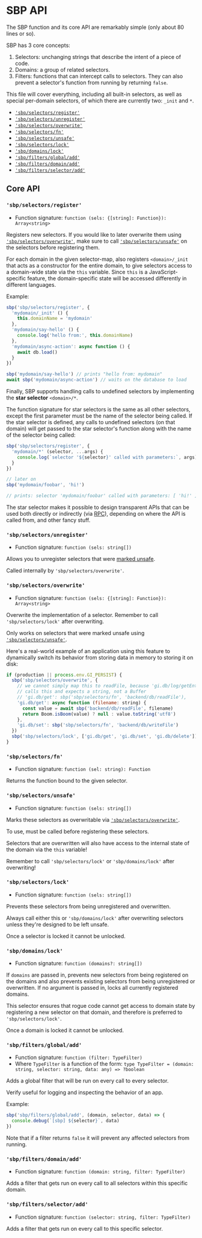 # SBP API

The SBP function and its core API are remarkably simple (only about 80 lines or so).

SBP has 3 core concepts:

1. Selectors: unchanging strings that describe the intent of a piece of code.
2. Domains: a group of related selectors.
3. Filters: functions that can intercept calls to selectors. They can also prevent a selector's function from running by returning `false`.

This file will cover everything, including all built-in selectors, as well as special per-domain selectors, of which there are currently two: `_init` and `*`.

- [`'sbp/selectors/register'`](#sbpselectorsregister)
- [`'sbp/selectors/unregister'`](#sbpselectorsunregister)
- [`'sbp/selectors/overwrite'`](#sbpselectorsoverwrite)
- [`'sbp/selectors/fn'`](#sbpselectorsfn)
- [`'sbp/selectors/unsafe'`](#sbpselectorsunsafe)
- [`'sbp/selectors/lock'`](#sbpselectorslock)
- [`'sbp/domains/lock'`](#sbpdomainslock)
- [`'sbp/filters/global/add'`](#sbpfiltersglobaladd)
- [`'sbp/filters/domain/add'`](#sbpfiltersdomainadd)
- [`'sbp/filters/selector/add'`](#sbpfiltersselectoradd)

## Core API

### `'sbp/selectors/register'`

- Function signature: `function (sels: {[string]: Function}): Array<string>`

Registers new selectors. If you would like to later overwrite them using [`'sbp/selectors/overwrite'`](#sbpselectorsoverwrite), make sure to call [`'sbp/selectors/unsafe'`](#sbpselectorsunsafe) on the selectors before registering them.

For each domain in the given selector-map, also registers `<domain>/_init` that acts as a constructor for the entire domain, to give selectors access to a domain-wide state via the `this` variable. Since `this` is a JavaScript-specific feature, the domain-specific state will be accessed differently in different languages.

Example:

```js
sbp('sbp/selectors/register', {
  'mydomain/_init' () {
    this.domainName = 'mydomain'
  },
  'mydomain/say-hello' () {
    console.log('hello from:', this.domainName)
  },
  'mydomain/async-action': async function () {
    await db.load()
  }
})

sbp('mydomain/say-hello') // prints "hello from: mydomain"
await sbp('mydomain/async-action') // waits on the database to load
```

Finally, SBP supports handling calls to undefined selectors by implementing the **star selector** `<domain>/*`.

The function signature for star selectors is the same as all other selectors, except the first parameter must be the name of the selector being called. If the star selector is defined, any calls to undefined selectors (on that domain) will get passed to the star selector's function along with the name of the selector being called:

```js
sbp('sbp/selectors/register', {
  'mydomain/*' (selector, ...args) {
    console.log(`selector '${selector}' called with parameters:`, args)
  }
})

// later on
sbp('mydomain/foobar', 'hi!')

// prints: selector 'mydomain/foobar' called with parameters: [ 'hi!' ]
```

The star selector makes it possible to design transparent APIs that can be used both directly or indirectly (via [RPC](https://en.wikipedia.org/wiki/Remote_procedure_call)), depending on where the API is called from, and other fancy stuff.

### `'sbp/selectors/unregister'`

- Function signature: `function (sels: string[])`

Allows you to unregister selectors that were [marked unsafe](#sbpselectorsunsafe).

Called internally by `'sbp/selectors/overwrite'`.

### `'sbp/selectors/overwrite'`

- Function signature: `function (sels: {[string]: Function}): Array<string>`

Overwrite the implementation of a selector. Remember to call `'sbp/selectors/lock'` after overwriting.

Only works on selectors that were marked unsafe using [`'sbp/selectors/unsafe'`](#sbpselectorsunsafe).

Here's a real-world example of an application using this feature to dynamically switch its behavior from storing data in memory to storing it on disk:

```js
if (production || process.env.GI_PERSIST) {
  sbp('sbp/selectors/overwrite', {
    // we cannot simply map this to readFile, because 'gi.db/log/getEntry'
    // calls this and expects a string, not a Buffer
    // 'gi.db/get': sbp('sbp/selectors/fn', 'backend/db/readFile'),
    'gi.db/get': async function (filename: string) {
      const value = await sbp('backend/db/readFile', filename)
      return Boom.isBoom(value) ? null : value.toString('utf8')
    },
    'gi.db/set': sbp('sbp/selectors/fn', 'backend/db/writeFile')
  })
  sbp('sbp/selectors/lock', ['gi.db/get', 'gi.db/set', 'gi.db/delete'])
}
```

### `'sbp/selectors/fn'`

- Function signature: `function (sel: string): Function`

Returns the function bound to the given selector.

### `'sbp/selectors/unsafe'`

- Function signature: `function (sels: string[])`

Marks these selectors as overwritable via [`'sbp/selectors/overwrite'`](#sbpselectorsoverwrite).

To use, must be called before registering these selectors.

Selectors that are overwritten will also have access to the internal state of the domain via the `this` variable!

Remember to call `'sbp/selectors/lock'` or `'sbp/domains/lock'` after overwriting!

### `'sbp/selectors/lock'`

- Function signature: `function (sels: string[])`

Prevents these selectors from being unregistered and overwritten.

Always call either this or `'sbp/domains/lock'` after overwriting selectors unless they're designed to be left unsafe.

Once a selector is locked it cannot be unlocked.

### `'sbp/domains/lock'`

- Function signature: `function (domains?: string[])`

If `domains` are passed in, prevents new selectors from being registered on the domains and also prevents existing selectors from being unregistered or overwritten.
If no argument is passed in, locks all currently registered domains.

This selector ensures that rogue code cannot get access to domain state by registering a new selector on that domain, and therefore is preferred to `'sbp/selectors/lock'`.

Once a domain is locked it cannot be unlocked.

### `'sbp/filters/global/add'`

- Function signature: `function (filter: TypeFilter)`
- Where `TypeFilter` is a function of the form: `type TypeFilter = (domain: string, selector: string, data: any) => ?boolean`

Adds a global filter that will be run on every call to every selector.

Verify useful for logging and inspecting the behavior of an app.

Example:

```js
sbp('sbp/filters/global/add', (domain, selector, data) => {
  console.debug(`[sbp] ${selector}`, data)
})
```

Note that if a filter returns `false` it will prevent any affected selectors from running.

### `'sbp/filters/domain/add'`

- Function signature: `function (domain: string, filter: TypeFilter)`

Adds a filter that gets run on every call to all selectors within this specific domain.

### `'sbp/filters/selector/add'`

- Function signature: `function (selector: string, filter: TypeFilter)`

Adds a filter that gets run on every call to this specific selector.
